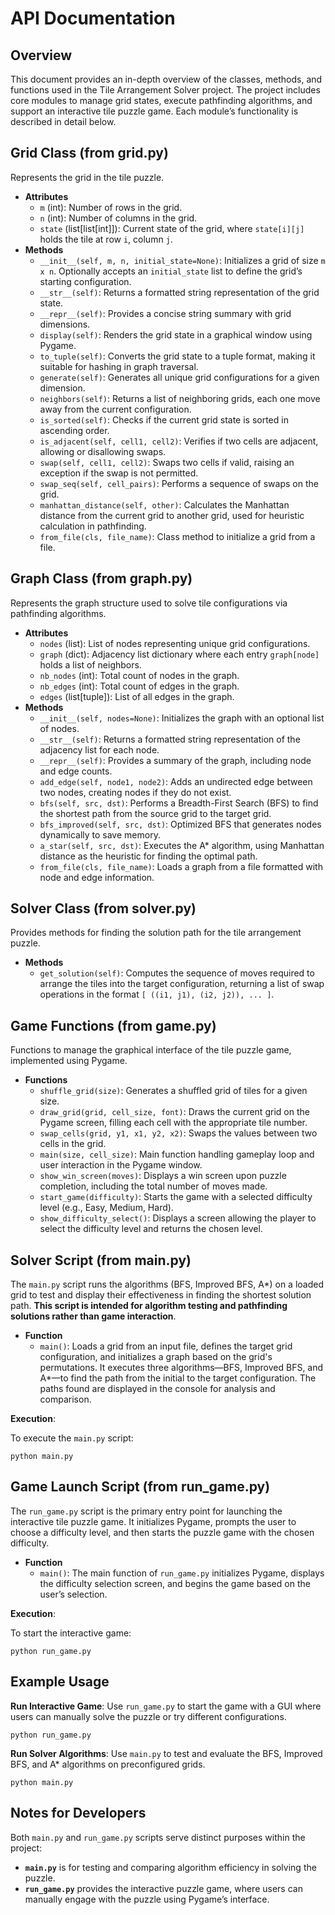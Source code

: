 <h1>API Documentation</h1>

<h2>Overview</h2>
<p>This document provides an in-depth overview of the classes, methods, and functions used in the Tile Arrangement Solver project. The project includes core modules to manage grid states, execute pathfinding algorithms, and support an interactive tile puzzle game. Each module’s functionality is described in detail below.</p>

<h2>Grid Class (from grid.py)</h2>
<p>Represents the grid in the tile puzzle.</p>

<ul>
  <li><strong>Attributes</strong>
    <ul>
      <li><code>m</code> (int): Number of rows in the grid.</li>
      <li><code>n</code> (int): Number of columns in the grid.</li>
      <li><code>state</code> (list[list[int]]): Current state of the grid, where <code>state[i][j]</code> holds the tile at row <code>i</code>, column <code>j</code>.</li>
    </ul>
  </li>
  <li><strong>Methods</strong>
    <ul>
      <li><code>__init__(self, m, n, initial_state=None)</code>: Initializes a grid of size <code>m x n</code>. Optionally accepts an <code>initial_state</code> list to define the grid’s starting configuration.</li>
      <li><code>__str__(self)</code>: Returns a formatted string representation of the grid state.</li>
      <li><code>__repr__(self)</code>: Provides a concise string summary with grid dimensions.</li>
      <li><code>display(self)</code>: Renders the grid state in a graphical window using Pygame.</li>
      <li><code>to_tuple(self)</code>: Converts the grid state to a tuple format, making it suitable for hashing in graph traversal.</li>
      <li><code>generate(self)</code>: Generates all unique grid configurations for a given dimension.</li>
      <li><code>neighbors(self)</code>: Returns a list of neighboring grids, each one move away from the current configuration.</li>
      <li><code>is_sorted(self)</code>: Checks if the current grid state is sorted in ascending order.</li>
      <li><code>is_adjacent(self, cell1, cell2)</code>: Verifies if two cells are adjacent, allowing or disallowing swaps.</li>
      <li><code>swap(self, cell1, cell2)</code>: Swaps two cells if valid, raising an exception if the swap is not permitted.</li>
      <li><code>swap_seq(self, cell_pairs)</code>: Performs a sequence of swaps on the grid.</li>
      <li><code>manhattan_distance(self, other)</code>: Calculates the Manhattan distance from the current grid to another grid, used for heuristic calculation in pathfinding.</li>
      <li><code>from_file(cls, file_name)</code>: Class method to initialize a grid from a file.</li>
    </ul>
  </li>
</ul>

<h2>Graph Class (from graph.py)</h2>
<p>Represents the graph structure used to solve tile configurations via pathfinding algorithms.</p>

<ul>
  <li><strong>Attributes</strong>
    <ul>
      <li><code>nodes</code> (list): List of nodes representing unique grid configurations.</li>
      <li><code>graph</code> (dict): Adjacency list dictionary where each entry <code>graph[node]</code> holds a list of neighbors.</li>
      <li><code>nb_nodes</code> (int): Total count of nodes in the graph.</li>
      <li><code>nb_edges</code> (int): Total count of edges in the graph.</li>
      <li><code>edges</code> (list[tuple]): List of all edges in the graph.</li>
    </ul>
  </li>
  <li><strong>Methods</strong>
    <ul>
      <li><code>__init__(self, nodes=None)</code>: Initializes the graph with an optional list of nodes.</li>
      <li><code>__str__(self)</code>: Returns a formatted string representation of the adjacency list for each node.</li>
      <li><code>__repr__(self)</code>: Provides a summary of the graph, including node and edge counts.</li>
      <li><code>add_edge(self, node1, node2)</code>: Adds an undirected edge between two nodes, creating nodes if they do not exist.</li>
      <li><code>bfs(self, src, dst)</code>: Performs a Breadth-First Search (BFS) to find the shortest path from the source grid to the target grid.</li>
      <li><code>bfs_improved(self, src, dst)</code>: Optimized BFS that generates nodes dynamically to save memory.</li>
      <li><code>a_star(self, src, dst)</code>: Executes the A* algorithm, using Manhattan distance as the heuristic for finding the optimal path.</li>
      <li><code>from_file(cls, file_name)</code>: Loads a graph from a file formatted with node and edge information.</li>
    </ul>
  </li>
</ul>

<h2>Solver Class (from solver.py)</h2>
<p>Provides methods for finding the solution path for the tile arrangement puzzle.</p>

<ul>
  <li><strong>Methods</strong>
    <ul>
      <li><code>get_solution(self)</code>: Computes the sequence of moves required to arrange the tiles into the target configuration, returning a list of swap operations in the format <code>[ ((i1, j1), (i2, j2)), ... ]</code>.</li>
    </ul>
  </li>
</ul>

<h2>Game Functions (from game.py)</h2>
<p>Functions to manage the graphical interface of the tile puzzle game, implemented using Pygame.</p>

<ul>
  <li><strong>Functions</strong>
    <ul>
      <li><code>shuffle_grid(size)</code>: Generates a shuffled grid of tiles for a given size.</li>
      <li><code>draw_grid(grid, cell_size, font)</code>: Draws the current grid on the Pygame screen, filling each cell with the appropriate tile number.</li>
      <li><code>swap_cells(grid, y1, x1, y2, x2)</code>: Swaps the values between two cells in the grid.</li>
      <li><code>main(size, cell_size)</code>: Main function handling gameplay loop and user interaction in the Pygame window.</li>
      <li><code>show_win_screen(moves)</code>: Displays a win screen upon puzzle completion, including the total number of moves made.</li>
      <li><code>start_game(difficulty)</code>: Starts the game with a selected difficulty level (e.g., Easy, Medium, Hard).</li>
      <li><code>show_difficulty_select()</code>: Displays a screen allowing the player to select the difficulty level and returns the chosen level.</li>
    </ul>
  </li>
</ul>

<h2>Solver Script (from main.py)</h2>
<p>The <code>main.py</code> script runs the algorithms (BFS, Improved BFS, A*) on a loaded grid to test and display their effectiveness in finding the shortest solution path. <strong>This script is intended for algorithm testing and pathfinding solutions rather than game interaction</strong>.</p>

<ul>
  <li><strong>Function</strong>
    <ul>
      <li><code>main()</code>: Loads a grid from an input file, defines the target grid configuration, and initializes a graph based on the grid's permutations. It executes three algorithms—BFS, Improved BFS, and A*—to find the path from the initial to the target configuration. The paths found are displayed in the console for analysis and comparison.</li>
    </ul>
  </li>
</ul>

<p><strong>Execution</strong>:</p>
<p>To execute the <code>main.py</code> script:</p>
<pre><code>python main.py</code></pre>

<h2>Game Launch Script (from run_game.py)</h2>
<p>The <code>run_game.py</code> script is the primary entry point for launching the interactive tile puzzle game. It initializes Pygame, prompts the user to choose a difficulty level, and then starts the puzzle game with the chosen difficulty.</p>

<ul>
  <li><strong>Function</strong>
    <ul>
      <li><code>main()</code>: The main function of <code>run_game.py</code> initializes Pygame, displays the difficulty selection screen, and begins the game based on the user’s selection.</li>
    </ul>
  </li>
</ul>

<p><strong>Execution</strong>:</p>
<p>To start the interactive game:</p>
<pre><code>python run_game.py</code></pre>

<h2>Example Usage</h2>

<p><strong>Run Interactive Game</strong>: Use <code>run_game.py</code> to start the game with a GUI where users can manually solve the puzzle or try different configurations.</p>
<pre><code>python run_game.py</code></pre>

<p><strong>Run Solver Algorithms</strong>: Use <code>main.py</code> to test and evaluate the BFS, Improved BFS, and A* algorithms on preconfigured grids.</p>
<pre><code>python main.py</code></pre>

<h2>Notes for Developers</h2>
<p>Both <code>main.py</code> and <code>run_game.py</code> scripts serve distinct purposes within the project:</p>
<ul>
  <li><strong><code>main.py</code></strong> is for testing and comparing algorithm efficiency in solving the puzzle.</li>
  <li><strong><code>run_game.py</code></strong> provides the interactive puzzle game, where users can manually engage with the puzzle using Pygame’s interface.</li>
</ul>
